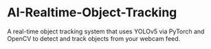 # AI-Realtime-Object-Tracking
A real-time object tracking system that uses YOLOv5 via PyTorch and OpenCV to detect and track objects from your webcam feed.
